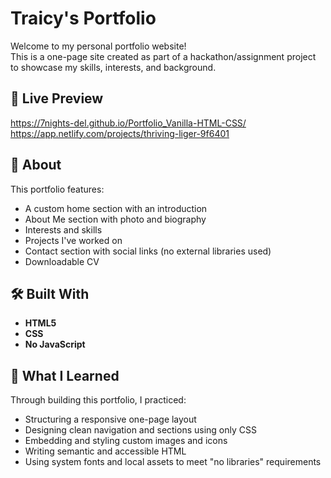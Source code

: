 # Traicy's Portfolio

Welcome to my personal portfolio website!  
This is a one-page site created as part of a hackathon/assignment project to showcase my skills, interests, and background.

## 🔗 Live Preview
https://7nights-del.github.io/Portfolio_Vanilla-HTML-CSS/
https://app.netlify.com/projects/thriving-liger-9f6401


## 📄 About

This portfolio features:

- A custom home section with an introduction
- About Me section with photo and biography
- Interests and skills
- Projects I've worked on
- Contact section with social links (no external libraries used)
- Downloadable CV


## 🛠️ Built With

- **HTML5**
- **CSS**
- **No JavaScript**

## 🧠 What I Learned

Through building this portfolio, I practiced:
- Structuring a responsive one-page layout
- Designing clean navigation and sections using only CSS
- Embedding and styling custom images and icons
- Writing semantic and accessible HTML
- Using system fonts and local assets to meet "no libraries" requirements
